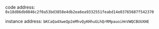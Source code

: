 code address: `0x18d86db0846c2f0a53bd3858e4db2ea6ea9332551feabd14e03765687f542370`

instance address: `bKCaQa4XweQp2eMhvQyKHhuGLhQrRMpauoiHnVWQCBUUXHE`
